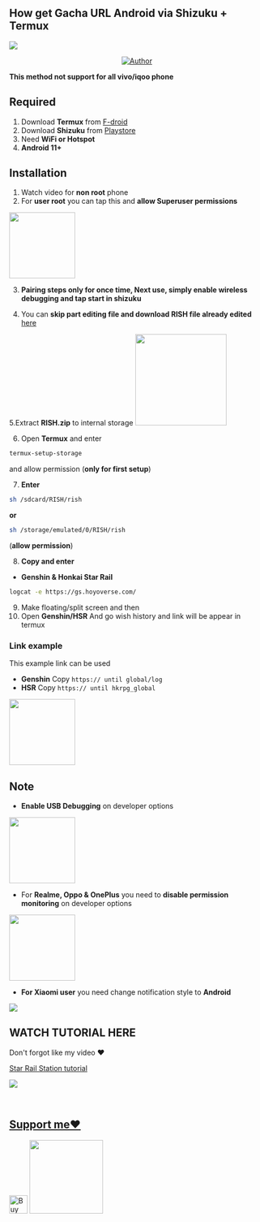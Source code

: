 ## How get Gacha URL Android via Shizuku + Termux
<img src="https://telegra.ph/file/82d3feb35ceab42024602.gif"/>
</p>
<p align="center">
</p>
<p align="center">
<a href="https://github.com/Mirai0009"><img title="Author" src="https://img.shields.io/badge/Author-Mirai-pink.svg?style=for-the-badge&logo=github"></a>


**This method not support for all vivo/iqoo phone**

## Required 
1. Download **Termux** from [F-droid](https://f-droid.org/repo/com.termux_118.apk)
2. Download **Shizuku** from [Playstore](https://play.google.com/store/apps/details?id=moe.shizuku.privileged.api)
3. Need **WiFi or Hotspot** 
4. **Android 11+**

## Installation 
1. Watch video for **non root** phone
2. For **user root** you can tap this and **allow Superuser permissions**
<img src="https://telegra.ph/file/668fecc6d1056e839c5c0.jpg" width=130px>

3. **Pairing steps only for once time, Next use, simply enable wireless debugging and tap start in shizuku**

4. You can **skip part editing file and download RISH file already edited** [here](https://github.com/Mirai0009/Get-Url-via-Shizuku-Termux/releases/download/v1.0.0/RISH.zip)

5.Extract **RISH.zip** to internal storage
<img src="https://telegra.ph/file/620d8d2ba577d1dff27f6.jpg" width=180px>

6. Open **Termux** and enter
```bash
termux-setup-storage
```
and allow permission (**only for first setup**)

7. **Enter**
```bash
sh /sdcard/RISH/rish
```
**or**
```bash
sh /storage/emulated/0/RISH/rish
```
(**allow permission**)

8. **Copy and enter**

- **Genshin & Honkai Star Rail**
```bash
logcat -e https://gs.hoyoverse.com/
```

9. Make floating/split screen and then 
10. Open **Genshin/HSR** And go wish history and link will be appear in termux

### Link example
This example link can be used
- **Genshin**
  Copy `https:// until global/log`
- **HSR**
  Copy `https:// until hkrpg_global`
  
<img src="https://telegra.ph/file/6d1fe840d1a686b2895be.jpg" width=130px>

## Note
- **Enable USB Debugging** on developer options
<img src="https://telegra.ph/file/59419be867a69bca89814.jpg" width=130px>

- For **Realme, Oppo & OnePlus** you need to **disable permission monitoring** on developer options

<img src="https://telegra.ph/file/b7bda05971367c0c67dad.jpg" width=130px>

- **For Xiaomi user** you need change notification style to **Android**

<img src="https://telegra.ph/file/9d4523ac9084cfe0ae618.jpg"/>
  
## WATCH TUTORIAL HERE
Don't forgot like my video ❤️
 
[Star Rail Station tutorial](https://youtu.be/JvKu4-On2Zk?si=NZPZs1Vd2LMAPUY5)

<p align="center">

  <a href="https://youtu.be/JvKu4-On2Zk?si=NZPZs1Vd2LMAPUY5"><img src="https://telegra.ph/file/308c8ae0525ae11e9eebf.jpg" />

</p>

<br>

## Support me❤️
 
<a href='https://ko-fi.com/mirai07' target='_blank'><img height='36' style='border:0px;height:36px;' src='https://storage.ko-fi.com/cdn/kofi3.png?v=3' border='0' alt='Buy Me a Coffee at ko-fi.com' /></a>
<a href="https://saweria.co/mirai07"><img src="https://telegra.ph/file/60f8ff1e1e9124672f665.png" width=145px>
